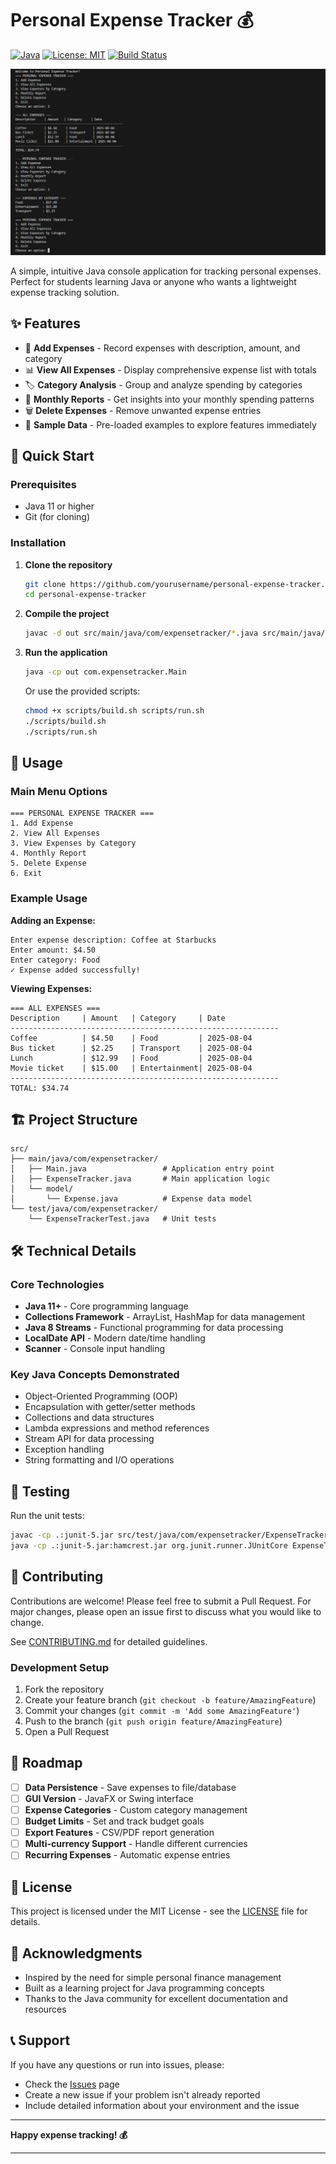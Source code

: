 # Personal Expense Tracker 💰

[![Java](https://img.shields.io/badge/Java-11+-orange.svg)](https://www.oracle.com/java/)
[![License: MIT](https://img.shields.io/badge/License-MIT-yellow.svg)](https://opensource.org/licenses/MIT)
[![Build Status](https://img.shields.io/badge/build-passing-brightgreen.svg)]()

![Screenshot](screenshots/Screenshot01.png)

A simple, intuitive Java console application for tracking personal expenses. Perfect for students learning Java or anyone who wants a lightweight expense tracking solution.

## ✨ Features

- 📝 **Add Expenses** - Record expenses with description, amount, and category
- 📊 **View All Expenses** - Display comprehensive expense list with totals
- 🏷️ **Category Analysis** - Group and analyze spending by categories
- 📅 **Monthly Reports** - Get insights into your monthly spending patterns
- 🗑️ **Delete Expenses** - Remove unwanted expense entries
- 💾 **Sample Data** - Pre-loaded examples to explore features immediately

## 🚀 Quick Start

### Prerequisites
- Java 11 or higher
- Git (for cloning)

### Installation

1. **Clone the repository**
   ```bash
   git clone https://github.com/yourusername/personal-expense-tracker.git
   cd personal-expense-tracker
   ```

2. **Compile the project**
   ```bash
   javac -d out src/main/java/com/expensetracker/*.java src/main/java/com/expensetracker/model/*.java
   ```

3. **Run the application**
   ```bash
   java -cp out com.expensetracker.Main
   ```

   Or use the provided scripts:
   ```bash
   chmod +x scripts/build.sh scripts/run.sh
   ./scripts/build.sh
   ./scripts/run.sh
   ```

## 📖 Usage

### Main Menu Options

```
=== PERSONAL EXPENSE TRACKER ===
1. Add Expense
2. View All Expenses
3. View Expenses by Category
4. Monthly Report
5. Delete Expense
6. Exit
```

### Example Usage

**Adding an Expense:**
```
Enter expense description: Coffee at Starbucks
Enter amount: $4.50
Enter category: Food
✓ Expense added successfully!
```

**Viewing Expenses:**
```
=== ALL EXPENSES ===
Description     | Amount   | Category     | Date
------------------------------------------------------------
Coffee          | $4.50    | Food         | 2025-08-04
Bus ticket      | $2.25    | Transport    | 2025-08-04
Lunch           | $12.99   | Food         | 2025-08-04
Movie ticket    | $15.00   | Entertainment| 2025-08-04
------------------------------------------------------------
TOTAL: $34.74
```

## 🏗️ Project Structure

```
src/
├── main/java/com/expensetracker/
│   ├── Main.java                 # Application entry point
│   ├── ExpenseTracker.java       # Main application logic
│   └── model/
│       └── Expense.java          # Expense data model
└── test/java/com/expensetracker/
    └── ExpenseTrackerTest.java   # Unit tests
```

## 🛠️ Technical Details

### Core Technologies
- **Java 11+** - Core programming language
- **Collections Framework** - ArrayList, HashMap for data management
- **Java 8 Streams** - Functional programming for data processing
- **LocalDate API** - Modern date/time handling
- **Scanner** - Console input handling

### Key Java Concepts Demonstrated
- Object-Oriented Programming (OOP)
- Encapsulation with getter/setter methods
- Collections and data structures
- Lambda expressions and method references
- Stream API for data processing
- Exception handling
- String formatting and I/O operations

## 🧪 Testing

Run the unit tests:
```bash
javac -cp .:junit-5.jar src/test/java/com/expensetracker/ExpenseTrackerTest.java
java -cp .:junit-5.jar:hamcrest.jar org.junit.runner.JUnitCore ExpenseTrackerTest
```

## 🤝 Contributing

Contributions are welcome! Please feel free to submit a Pull Request. For major changes, please open an issue first to discuss what you would like to change.

See [CONTRIBUTING.md](CONTRIBUTING.md) for detailed guidelines.

### Development Setup
1. Fork the repository
2. Create your feature branch (`git checkout -b feature/AmazingFeature`)
3. Commit your changes (`git commit -m 'Add some AmazingFeature'`)
4. Push to the branch (`git push origin feature/AmazingFeature`)
5. Open a Pull Request

## 📝 Roadmap

- [ ] **Data Persistence** - Save expenses to file/database
- [ ] **GUI Version** - JavaFX or Swing interface
- [ ] **Expense Categories** - Custom category management
- [ ] **Budget Limits** - Set and track budget goals
- [ ] **Export Features** - CSV/PDF report generation
- [ ] **Multi-currency Support** - Handle different currencies
- [ ] **Recurring Expenses** - Automatic expense entries

## 📄 License

This project is licensed under the MIT License - see the [LICENSE](LICENSE) file for details.

## 🙏 Acknowledgments

- Inspired by the need for simple personal finance management
- Built as a learning project for Java programming concepts
- Thanks to the Java community for excellent documentation and resources

## 📞 Support

If you have any questions or run into issues, please:
- Check the [Issues](https://github.com/yourusername/personal-expense-tracker/issues) page
- Create a new issue if your problem isn't already reported
- Include detailed information about your environment and the issue

---

**Happy expense tracking! 💰**

---
